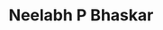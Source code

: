 ---
layout: page
title: Neelabh P Bhaskar
description: IMtech student, Project- Data-Lake
img: 
importance: 6
category: current
redirect: https://neelp2121.github.io/
---